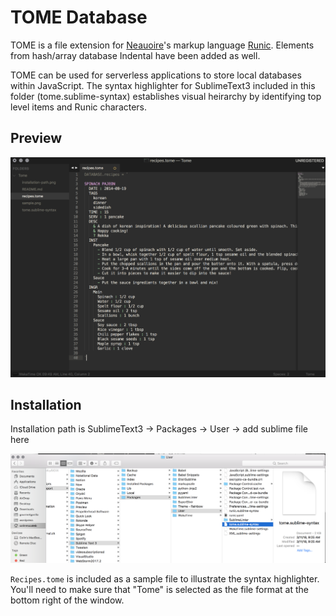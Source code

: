# TOME Database

TOME is a file extension for [Neauoire](https://github.com/neauoire)'s markup language [Runic](https://github.com/XXIIVV/Riven/blob/master/scripts/nodes/indental.js). Elements from hash/array database Indental have been added as well. 

TOME can be used for serverless applications to store local databases within JavaScript. The syntax highlighter for SublimeText3 included in this folder (tome.sublime-syntax) establishes visual heirarchy by identifying top level items and Runic characters.

## Preview 
![Screenshot](sample.png)

## Installation
Installation path is SublimeText3 -> Packages -> User -> add sublime file here 

![Screenshot](installation-path.png)

`Recipes.tome` is included as a sample file to illustrate the syntax highlighter. You'll need to make sure that "Tome" is selected as the file format at the bottom right of the window.

